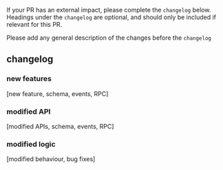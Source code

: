 If your PR has an external impact, please complete the `changelog` below. Headings under the `changelog` are optional, and should only be included if relevant for this PR.

Please add any general description of the changes before the `changelog`

## changelog

### new features

[new feature, schema, events, RPC]

### modified API

[modified APIs, schema, events, RPC]

### modified logic

[modified behaviour, bug fixes]
